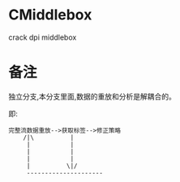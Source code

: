 # CMiddlebox
crack dpi middlebox
# 备注

独立分支,本分支里面,数据的重放和分析是解耦合的。

即:
```
完整流数据重放-->获取标签-->修正策略
	/|\		     |
	 |		     |
	 |		     |
	 |		     |
	 |		    \|/
	 ---------------------
```
